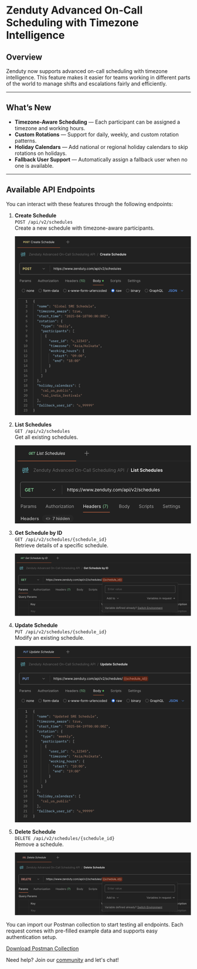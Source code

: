 # Zenduty Advanced On-Call Scheduling with Timezone Intelligence

## Overview

Zenduty now supports advanced on-call scheduling with timezone intelligence. This feature makes it easier for teams working in different parts of the world to manage shifts and escalations fairly and efficiently.

---

## What’s New

- **Timezone-Aware Scheduling** — Each participant can be assigned a timezone and working hours.
- **Custom Rotations** — Support for daily, weekly, and custom rotation patterns.
- **Holiday Calendars** — Add national or regional holiday calendars to skip rotations on holidays.
- **Fallback User Support** — Automatically assign a fallback user when no one is available.

---

## Available API Endpoints

You can interact with these features through the following endpoints:

1. **Create Schedule**  
   `POST /api/v2/schedules`  
   Create a new schedule with timezone-aware participants.

   ![Create Schedule](./assets/create-schedule.png)

3. **List Schedules**  
   `GET /api/v2/schedules`  
   Get all existing schedules.

   ![List Schedules](./assets/list-schedules.png)

5. **Get Schedule by ID**  
   `GET /api/v2/schedules/{schedule_id}`  
   Retrieve details of a specific schedule.

   ![Get Schedule By ID](./assets/get-schedule-by-id.png)

7. **Update Schedule**  
   `PUT /api/v2/schedules/{schedule_id}`  
   Modify an existing schedule.

   ![Update Schedule](./assets/update-schedule.png)

9. **Delete Schedule**  
   `DELETE /api/v2/schedules/{schedule_id}`  
   Remove a schedule.

   ![Delete Schedule](./assets/delete-schedule.png)

You can import our Postman collection to start testing all endpoints. Each request comes with pre-filled example data and supports easy authentication setup.

[Download Postman Collection](Zenduty-Advanced-On-Call-Scheduling-API.postman_collection.json)

Need help? Join our [community](https://community.zenduty.com/) and let's chat!
